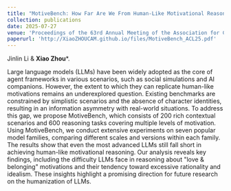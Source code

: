 ```yaml
---
title: "MotiveBench: How Far Are We From Human-Like Motivational Reasoning in Large Language Models?"
collection: publications
date: 2025-07-27
venue: 'Proceedings of the 63rd Annual Meeting of the Association for Computational Linguistics (ACL)'
paperurl: 'http://XiaoZHOUCAM.github.io/files/MotiveBench_ACL25.pdf'
---
```


Jinlin Li & **Xiao Zhou**\*.

Large language models (LLMs) have been widely adopted as the core of agent frameworks in various scenarios, such as social simulations and AI companions. However, the extent to which they can replicate human-like motivations remains an underexplored question. Existing benchmarks are constrained by simplistic scenarios and the absence of character identities, resulting in an information asymmetry with real-world situations. To address this gap, we propose MotiveBench, which consists of 200 rich contextual scenarios and 600 reasoning tasks covering multiple levels of motivation. Using MotiveBench, we conduct extensive experiments on seven popular model families, comparing different scales and versions within each family. The results show that even the most advanced LLMs still fall short in achieving human-like motivational reasoning. Our analysis reveals key findings, including the difficulty LLMs face in reasoning about "love & belonging" motivations and their tendency toward excessive rationality and idealism. These insights highlight a promising direction for future research on the humanization of LLMs. 

